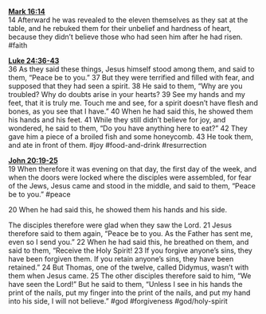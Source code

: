 **[Mark 16:14](http://www.blueletterbible.org/search/preSearch.cfm?Criteria=Mark+16.14&t=NIV)**  
14 Afterward he was revealed to the eleven themselves as they sat at the table, and he rebuked them for their unbelief and hardness of heart, because they didn’t believe those who had seen him after he had risen. #faith

**[Luke 24:36-43](http://www.blueletterbible.org/search/preSearch.cfm?Criteria=Luke+24.36-43&t=NIV)**  
36 As they said these things, Jesus himself stood among them, and said to them, “Peace be to you.” 37 But they were terrified and filled with fear, and supposed that they had seen a spirit. 38 He said to them, “Why are you troubled? Why do doubts arise in your hearts? 39 See my hands and my feet, that it is truly me. Touch me and see, for a spirit doesn’t have flesh and bones, as you see that I have.” 40 When he had said this, he showed them his hands and his feet. 41 While they still didn’t believe for joy, and wondered, he said to them, “Do you have anything here to eat?” 42 They gave him a piece of a broiled fish and some honeycomb. 43 He took them, and ate in front of them. #joy #food-and-drink #resurrection 

**[John 20:19-25](http://www.blueletterbible.org/search/preSearch.cfm?Criteria=John+20.19-25&t=NIV)**  
19 When therefore it was evening on that day, the first day of the week, and when the doors were locked where the disciples were assembled, for fear of the Jews, Jesus came and stood in the middle, and said to them, “Peace be to you.” #peace 

20 When he had said this, he showed them his hands and his side.

The disciples therefore were glad when they saw the Lord. 21 Jesus therefore said to them again, “Peace be to you. As the Father has sent me, even so I send you.” 22 When he had said this, he breathed on them, and said to them, “Receive the Holy Spirit! 23 If you forgive anyone’s sins, they have been forgiven them. If you retain anyone’s sins, they have been retained.” 24 But Thomas, one of the twelve, called Didymus, wasn’t with them when Jesus came. 25 The other disciples therefore said to him, “We have seen the Lord!” But he said to them, “Unless I see in his hands the print of the nails, put my finger into the print of the nails, and put my hand into his side, I will not believe.” #god #forgiveness #god/holy-spirit 